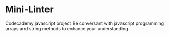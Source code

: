 # Mini-Linter
Codecademy javascript project 
Be conversant with javascript programming arrays and string methods to enhance your understanding 
